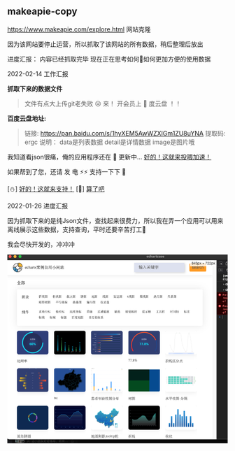 ##  makeapie-copy
https://www.makeapie.com/explore.html 网站克隆

因为该网站要停止运营，所以抓取了该网站的所有数据，稍后整理后放出

进度汇报：
内容已经抓取完毕
现在正在思考如何🤔如何更加方便的使用数据

2022-02-14 工作汇报

**抓取下来的数据文件**

> 文件有点大上传git老失败 😢
来！ 开会员上 🖤 度云盘 ！！

**百度云盘地址:**
> 链接: https://pan.baidu.com/s/1hyXEM5AwWZXIGm1ZU8uYNA 提取码: ergc
> 说明： data是列表数据 detail是详情数据 image是图片哦

我知道看json很痛，俺的应用程序还在 🐌 更新中... [好的！这就来投喂加速！](https://dun.mianbaoduo.com/@waaaa)


如果帮到了您，还请 发 电 ⚡️⚡️ 支持一下下 🍞 

[⛄️] [好的！这就来支持！](https://dun.mianbaoduo.com/@waaaa)
[🤒] [算了吧](https://dun.mianbaoduo.com/@waaaa)


2022-01-26 进度汇报

因为抓取下来的是纯Json文件，查找起来很费力，所以我在弄一个应用可以用来离线展示这些数据，支持查询，平时还要辛苦打工🐶 

我会尽快开发的，冲冲冲

![show_charts](./8441643177091_.pic.jpg)
